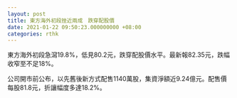 ```yaml
---
layout: post
title: 東方海外初段挫近兩成　跌穿配股價
date: 2021-01-22 09:50:23.000000000 +08:00
categories: rthk
---
```


東方海外初段急瀉19.8%，低見80.2元，跌穿配股價水平。最新報82.35元，跌幅收窄至不足18%。

公司開市前公布，以先舊後新方式配售1140萬股，集資淨額近9.24億元。配售價每股81.8元，折讓幅度多達18.2%。
